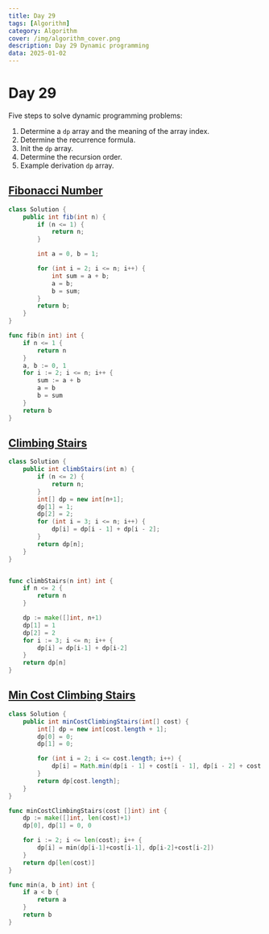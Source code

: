 ```yaml
---
title: Day 29
tags: [Algorithm]
category: Algorithm
cover: /img/algorithm_cover.png
description: Day 29 Dynamic programming
data: 2025-01-02
---
```


# Day 29

Five steps to solve dynamic programming problems:

1. Determine a `dp` array and the meaning of the array index.
2. Determine the recurrence formula.
3. Init the `dp` array.
4. Determine the recursion order.
5. Example derivation `dp` array.

## [Fibonacci Number](https://leetcode.com/problems/fibonacci-number/description/)

```java
class Solution {
    public int fib(int n) {
        if (n <= 1) {
            return n;
        }

        int a = 0, b = 1;

        for (int i = 2; i <= n; i++) {
            int sum = a + b;
            a = b;
            b = sum;
        }
        return b;
    }
}
```

```go
func fib(n int) int {
	if n <= 1 {
		return n
	}
	a, b := 0, 1
	for i := 2; i <= n; i++ {
		sum := a + b
		a = b
		b = sum
	}
	return b
}
```

## [Climbing Stairs](https://leetcode.com/problems/climbing-stairs/description/)

```java
class Solution {
    public int climbStairs(int n) {
        if (n <= 2) {
            return n;
        } 
        int[] dp = new int[n+1];
        dp[1] = 1;
        dp[2] = 2;
        for (int i = 3; i <= n; i++) {
            dp[i] = dp[i - 1] + dp[i - 2];
        }
        return dp[n];
    }
}
```

```go

func climbStairs(n int) int {
	if n <= 2 {
		return n
	}

	dp := make([]int, n+1)
	dp[1] = 1
	dp[2] = 2
	for i := 3; i <= n; i++ {
		dp[i] = dp[i-1] + dp[i-2]
	}
	return dp[n]
}
```

## [Min Cost Climbing Stairs](https://leetcode.com/problems/min-cost-climbing-stairs/description/)

```java
class Solution {
    public int minCostClimbingStairs(int[] cost) {
        int[] dp = new int[cost.length + 1];
        dp[0] = 0;
        dp[1] = 0;

        for (int i = 2; i <= cost.length; i++) {
            dp[i] = Math.min(dp[i - 1] + cost[i - 1], dp[i - 2] + cost[i - 2]);
        }
        return dp[cost.length];
    }
}
```

```go
func minCostClimbingStairs(cost []int) int {
	dp := make([]int, len(cost)+1)
	dp[0], dp[1] = 0, 0

	for i := 2; i <= len(cost); i++ {
		dp[i] = min(dp[i-1]+cost[i-1], dp[i-2]+cost[i-2])
	}
	return dp[len(cost)]
}

func min(a, b int) int {
	if a < b {
		return a
	}
	return b
}
```

